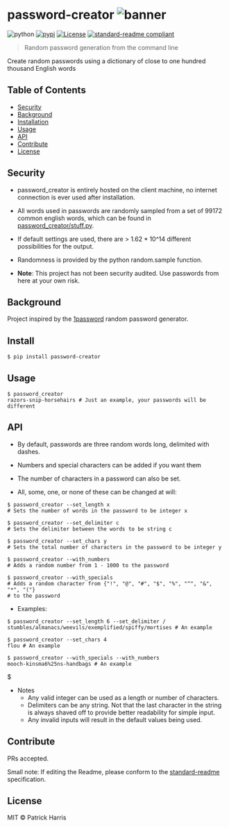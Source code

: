 # password-creator ![banner](https://raw.githubusercontent.com/patrickleweryharris/password_creator/master/img/logo.png)


![python](https://img.shields.io/badge/python-3-blue.svg?style=flat-square)
[![pypi](https://img.shields.io/badge/pypi-v1.1.0-blue.svg?style=flat-square)](https://pypi.python.org/pypi/anagram-solver) [![License](https://img.shields.io/badge/license-MIT-blue.svg?style=flat-square)](https://github.com/patrickleweryharris/anagram-solver/blob/master/LICENSE) [![standard-readme compliant](https://img.shields.io/badge/standard--readme-OK-green.svg?style=flat-square)](https://github.com/RichardLitt/standard-readme)


> Random password generation from the command line

Create random passwords using a dictionary of close to one hundred thousand English words

## Table of Contents

- [Security](#security)
- [Background](#background)
- [Installation](#installation)
- [Usage](#usage)
- [API](#api)
- [Contribute](#contribute)
- [License](#license)

## Security

- password_creator is entirely hosted on the client machine, no internet connection is ever used after installation.

- All words used in passwords are randomly sampled from a set of 99172 common english words, which can be found in [password_creator/stuff.py](https://github.com/patrickleweryharris/password_creator/blob/master/password_creator/stuff.py).

- If default settings are used, there are > 1.62 * 10^14 different possibilities for the output.

- Randomness is provided by the python random.sample function.

- **Note**: This project has not been security audited. Use passwords from here at your own risk.

## Background

Project inspired by the [1password](https://github.com/AgileBits) random password generator.

## Install

```shell
$ pip install password-creator
```

## Usage

```shell
$ password_creator
razors-snip-horsehairs # Just an example, your passwords will be different
```

## API
- By default, passwords are three random words long, delimited with dashes.

- Numbers and special characters can be added if you want them

- The number of characters in a password can also be set.

- All, some, one, or none of these can be changed at will:

```shell
$ password_creator --set_length x
# Sets the number of words in the password to be integer x
```

```shell
$ password_creator --set_delimiter c
# Sets the delimiter between the words to be string c
```
```shell
$ password_creator --set_chars y
# Sets the total number of characters in the password to be integer y
```
```shell
$ password_creator --with_numbers
# Adds a random number from 1 - 1000 to the password
```
```shell
$ password_creator --with_specials
# Adds a random character from {"!", "@", "#", "$", "%", "^", "&", "*", "("}
# to the password
```
- Examples:
```shell
$ password_creator --set_length 6 --set_delimiter /
stumbles/almanacs/weevils/exemplified/spiffy/mortises # An example
```
```shell
$ password_creator --set_chars 4
flou # An example
```
```shell
$ password_creator --with_specials --with_numbers                                    
mooch-kinsma6%25ns-handbags # An example
```
$
- Notes
  - Any valid integer can be used as a length or number of characters.
  - Delimiters can be any string. Not that the last character in the string is always shaved off to provide better readability for simple input.  
  - Any invalid inputs will result in the default values being used.  

## Contribute

PRs accepted.

Small note: If editing the Readme, please conform to the [standard-readme](https://github.com/RichardLitt/standard-readme) specification.

## License

MIT © Patrick Harris
